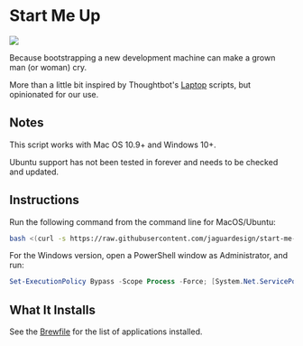 # Start Me Up

![](http://i.imgur.com/ubdJQL7.jpg)

Because bootstrapping a new development machine can make a grown man (or woman) cry.

More than a little bit inspired by Thoughtbot's [Laptop](https://github.com/thoughtbot/laptop/) scripts, but opinionated for our use.

## Notes

This script works with Mac OS 10.9+ and Windows 10+.

Ubuntu support has not been tested in forever and needs to be checked and updated.

## Instructions

Run the following command from the command line for MacOS/Ubuntu:

```bash
bash <(curl -s https://raw.githubusercontent.com/jaguardesign/start-me-up/master/start.sh)
```

For the Windows version, open a PowerShell window as Administrator, and run:

```ps1
Set-ExecutionPolicy Bypass -Scope Process -Force; [System.Net.ServicePointManager]::SecurityProtocol = [System.Net.ServicePointManager]::SecurityProtocol -bor 3072; iex ((New-Object System.Net.WebClient).DownloadString('https://raw.githubusercontent.com/jaguardesignstudio/start-me-up/master/install-windows.ps1'))
```

## What It Installs

See the [Brewfile](https://github.com/jaguardesignstudio/start-me-up/blob/master/Brewfile) for the list of applications installed.
